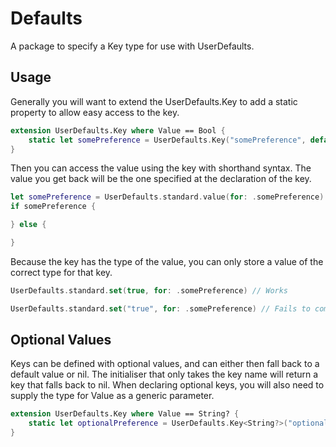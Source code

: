 # Defaults

A package to specify a Key type for use with UserDefaults. 

## Usage

Generally you will want to extend the UserDefaults.Key to add a static property to allow easy access to the  key.

```swift
extension UserDefaults.Key where Value == Bool {
    static let somePreference = UserDefaults.Key("somePreference", default: false)
}
```

Then you can access the value using the key with shorthand syntax. The value you get back will be the one specified at the declaration of the key. 

```swift
let somePreference = UserDefaults.standard.value(for: .somePreference)
if somePreference {

} else {

}
```

Because the key has the type of the value, you can only store a value of the correct type for that key.

```swift
UserDefaults.standard.set(true, for: .somePreference) // Works

UserDefaults.standard.set("true", for: .somePreference) // Fails to compile
```

## Optional Values

Keys can be defined with optional values, and can either then fall back to a default value or nil. The initialiser that only takes the key name will return a key that falls back to nil. When declaring optional keys, you will also need to supply the type for Value as a generic parameter. 

```swift
extension UserDefaults.Key where Value == String? {
    static let optionalPreference = UserDefaults.Key<String?>("optionalPreference")
}
```
